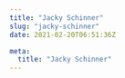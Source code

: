 ```yaml
---
title: "Jacky Schinner"
slug: "jacky-schinner"
date: 2021-02-20T06:51:36Z

meta:
  title: "Jacky Schinner"
---
```


